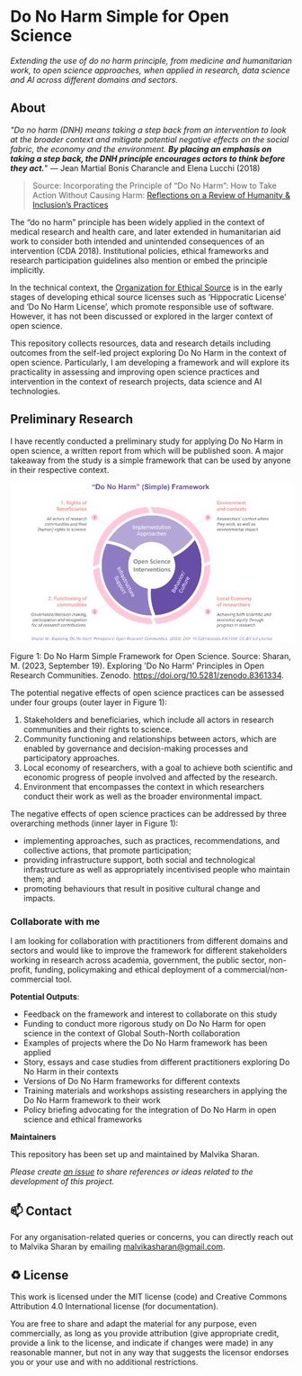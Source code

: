 # Do No Harm Simple for Open Science 

*Extending the use of do no harm principle, from medicine and humanitarian work, to open science approaches, when applied in research, data science and AI across different domains and sectors.*

## About

*"Do no harm (DNH) means taking a step back from an intervention to look at the broader context and mitigate potential negative effects on the social fabric, the economy and the environment. **By placing an emphasis on taking a step back, the DNH principle encourages actors to think before they act.***" — Jean Martial Bonis Charancle and Elena Lucchi (2018)
> Source: Incorporating the Principle of “Do No Harm”: How to Take Action Without Causing Harm: [Reflections on a Review of Humanity & Inclusion’s Practices](https://www.alnap.org/help-library/incorporating-the-principle-of-%E2%80%9Cdo-no-harm%E2%80%9D-how-to-take-action-without-causing-harm)

The “do no harm” principle has been widely applied in the context of medical research and health care, and later extended in humanitarian aid work to consider both intended and unintended consequences of an intervention (CDA 2018).  Institutional policies, ethical frameworks and research participation guidelines also mention or embed the principle implicitly. 

In the technical context, the [Organization for Ethical Source](https://ethicalsource.dev/licenses/) is in the early stages of developing ethical source licenses such as ‘Hippocratic License’ and ‘Do No Harm License’, which promote responsible use of software. 
However, it has not been discussed or explored in the larger context of open science.

This repository collects resources, data and research details including outcomes from the self-led project exploring Do No Harm in the context of open science. Particularly, I am developing a framework and will explore its practicality in assessing and improving open science practices and intervention in the context of research projects, data science and AI technologies. 

## Preliminary Research

I have recently conducted a preliminary study for applying Do No Harm in open science, a written report from which will be published soon.
A major takeaway from the study is a simple framework that can be used by anyone in their respective context.

![do-no-harm-framework-Sharan](./assets/do-no-harm-framework-Sharan.png)

Figure 1: Do No Harm Simple Framework for Open Science. Source: Sharan, M. (2023, September 19). Exploring 'Do No Harm' Principles in Open Research Communities. Zenodo. https://doi.org/10.5281/zenodo.8361334.

The potential negative effects of open science practices can be assessed under four groups (outer layer in Figure 1):
1. Stakeholders and beneficiaries, which include all actors in research communities and their rights to science.
1. Community functioning and relationships between actors, which are enabled by governance and decision-making processes and participatory approaches.
1. Local economy of researchers, with a goal to achieve both scientific and economic progress of people involved and affected by the research.
1. Environment that encompasses the context in which researchers conduct their work as well as the broader environmental impact.

The negative effects of open science practices can be addressed by three overarching methods (inner layer in Figure 1):
* implementing approaches, such as practices, recommendations, and collective actions, that promote participation; 
* providing infrastructure support, both social and technological infrastructure as well as appropriately incentivised people who maintain them; and
* promoting behaviours that result in positive cultural change and impacts.

### Collaborate with me

I am looking for collaboration with practitioners from different domains and sectors and would like to improve the framework for different stakeholders working in research across academia, government, the public sector, non-profit, funding, policymaking and ethical deployment of a commercial/non-commercial tool.

**Potential Outputs**: 
- Feedback on the framework and interest to collaborate on this study
- Funding to conduct more rigorous study on Do No Harm for open science in the context of Global South-North collaboration
- Examples of projects where the Do No Harm framework has been applied
- Story, essays and case studies from different practitioners exploring Do No Harm in their contexts
- Versions of Do No Harm frameworks for different contexts
- Training materials and workshops assisting researchers in applying the Do No Harm framework to their work
- Policy briefing advocating for the integration of Do No Harm in open science and ethical frameworks

**Maintainers**

This repository has been set up and maintained by Malvika Sharan.

*Please create [an issue](../../issues) to share references or ideas related to the development of this project.*

📫 Contact
---

For any organisation-related queries or concerns, you can directly reach out to Malvika Sharan by emailing [malvikasharan@gmail.com](mailto:malvikasharan@gmail.com).

♻️ License
---

This work is licensed under the MIT license (code) and Creative Commons Attribution 4.0 International license (for documentation).

You are free to share and adapt the material for any purpose, even commercially,
as long as you provide attribution (give appropriate credit, provide a link to the license,
and indicate if changes were made) in any reasonable manner, but not in any way that suggests the
licensor endorses you or your use and with no additional restrictions.

